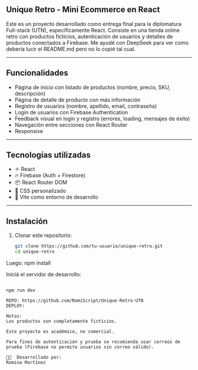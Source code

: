 ## Unique Retro - Mini Ecommerce en React

Este es un proyecto desarrollado como entrega final para la diplomatura Full-stack (UTN), específicamente React. Consiste en una tienda online retro con productos ficticios, autenticación de usuarios y detalles de productos conectados a Firebase. Me ayudé con DeepSeek para ver como debería lucir el README.md pero no lo copié tal cual.

---

##  Funcionalidades

- Página de inicio con listado de productos (nombre, precio, SKU, descripción)
- Página de detalle de producto con más información
- Registro de usuarios (nombre, apellido, email, contraseña)
- Login de usuarios con Firebase Authentication
- Feedback visual en login y registro (errores, loading, mensajes de éxito)
- Navegación entre secciones con React Router
- Responsive

---

##  Tecnologías utilizadas

- ⚛️ React
- 🔥 Firebase (Auth + Firestore)
- 📦 React Router DOM
- 💄 CSS personalizado
- 📁 Vite como entorno de desarrollo

---

##  Instalación

1. Clonar este repositorio:
   ```bash
   git clone https://github.com/tu-usuario/unique-retro.git
   cd unique-retro

Luego:
npm install

Iniciá el servidor de desarrollo:

 ```bash:

npm run dev

REPO: https://github.com/RomiScript/Unique-Retro-UTN
DEPLOY:

Notas:
Los productos son completamente ficticios.

Este proyecto es académico, no comercial.

Para fines de autenticación y prueba se recomienda usar correos de prueba (Firebase no permite usuarios sin correo válido).

👩‍💻  Desarrollado por:
Romina Martínez



